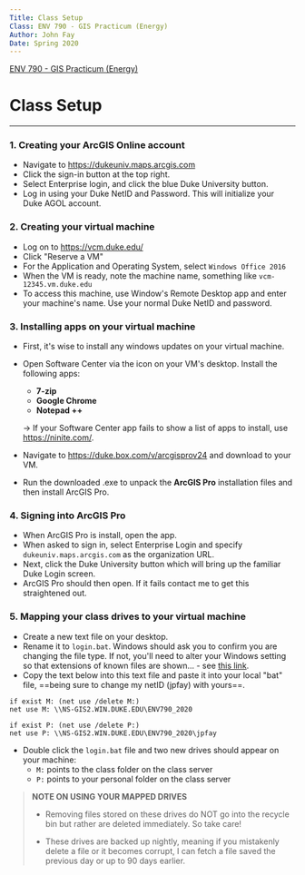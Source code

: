 ```yaml
---
Title: Class Setup
Class: ENV 790 - GIS Practicum (Energy)
Author: John Fay
Date: Spring 2020
---
```


[ENV 790 - GIS Practicum (Energy)](./index.html)

# Class Setup

---

### 1. Creating your ArcGIS Online account

* Navigate to https://dukeuniv.maps.arcgis.com
* Click the sign-in button at the top right. 
* Select Enterprise login, and click the blue Duke University button. 
* Log in using your Duke NetID and Password. This will initialize your Duke AGOL account.



### 2. Creating your virtual machine 

* Log on to https://vcm.duke.edu/
* Click "Reserve a VM"
* For the Application and Operating System, select `Windows Office 2016`
* When the VM is ready, note the machine name, something like `vcm-12345.vm.duke.edu`
* To access this machine, use Window's Remote Desktop app and enter your machine's name. Use your normal Duke NetID and password. 



### 3. Installing apps on your virtual machine

* First, it's wise to install any windows updates on your virtual machine.

* Open Software Center via the icon on your VM's desktop. Install the following apps:

  * **7-zip**
  * **Google Chrome**
  * **Notepad ++**

  → If your Software Center app fails to show a list of apps to install, use https://ninite.com/. 

* Navigate to https://duke.box.com/v/arcgisprov24 and download to your VM. 

* Run the downloaded .exe to unpack the **ArcGIS Pro** installation files and then install ArcGIS Pro.



### 4. Signing into ArcGIS Pro

* When ArcGIS Pro is install, open the app. 
* When asked to sign in, select Enterprise Login and specify `dukeuniv.maps.arcgis.com` as the organization URL.
* Next, click the Duke University button which will bring up the familiar Duke Login screen.
* ArcGIS Pro should then open. If it fails contact me to get this straightened out.



### 5. Mapping your class drives to your virtual machine

* Create a new text file on your desktop.
* Rename it to `login.bat`. Windows should ask you to confirm you are changing the file type. If not, you'll need to alter your Windows setting so that extensions of known files are shown... - see [this link](https://www.techadvisor.co.uk/how-to/windows/windows-10-file-extensions-3697651/).
* Copy the text below into this text file and paste it into your local "bat" file, ==being sure to change my netID (jpfay) with yours==.

```
if exist M: (net use /delete M:)
net use M: \\NS-GIS2.WIN.DUKE.EDU\ENV790_2020 

if exist P: (net use /delete P:)
net use P: \\NS-GIS2.WIN.DUKE.EDU\ENV790_2020\jpfay
```

* Double click the `login.bat` file and two new drives should appear on your machine: 
  * `M:` points to the class folder on the class server
  * `P:` points to your personal folder on the class server

> **NOTE ON USING YOUR MAPPED DRIVES** 
>
> * Removing files stored on these drives do NOT go into the recycle bin but rather are deleted immediately. So take care!
>
> * These drives are backed up nightly, meaning if you mistakenly delete a file or it becomes corrupt, I can fetch a file saved the previous day or up to 90 days earlier. 



